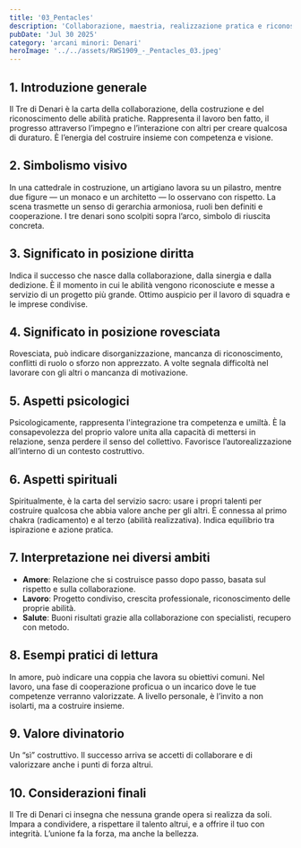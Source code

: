 ```yaml
---
title: '03_Pentacles'
description: 'Collaborazione, maestria, realizzazione pratica e riconoscimento del talento'
pubDate: 'Jul 30 2025'
category: 'arcani minori: Denari'
heroImage: '../../assets/RWS1909_-_Pentacles_03.jpeg'
---
```


## 1. Introduzione generale

Il Tre di Denari è la carta della collaborazione, della costruzione e del riconoscimento delle abilità pratiche. Rappresenta il lavoro ben fatto, il progresso attraverso l’impegno e l’interazione con altri per creare qualcosa di duraturo. È l’energia del costruire insieme con competenza e visione.

## 2. Simbolismo visivo

In una cattedrale in costruzione, un artigiano lavora su un pilastro, mentre due figure — un monaco e un architetto — lo osservano con rispetto. La scena trasmette un senso di gerarchia armoniosa, ruoli ben definiti e cooperazione. I tre denari sono scolpiti sopra l’arco, simbolo di riuscita concreta.

## 3. Significato in posizione diritta

Indica il successo che nasce dalla collaborazione, dalla sinergia e dalla dedizione. È il momento in cui le abilità vengono riconosciute e messe a servizio di un progetto più grande. Ottimo auspicio per il lavoro di squadra e le imprese condivise.

## 4. Significato in posizione rovesciata

Rovesciata, può indicare disorganizzazione, mancanza di riconoscimento, conflitti di ruolo o sforzo non apprezzato. A volte segnala difficoltà nel lavorare con gli altri o mancanza di motivazione.

## 5. Aspetti psicologici

Psicologicamente, rappresenta l'integrazione tra competenza e umiltà. È la consapevolezza del proprio valore unita alla capacità di mettersi in relazione, senza perdere il senso del collettivo. Favorisce l’autorealizzazione all’interno di un contesto costruttivo.

## 6. Aspetti spirituali

Spiritualmente, è la carta del servizio sacro: usare i propri talenti per costruire qualcosa che abbia valore anche per gli altri. È connessa al primo chakra (radicamento) e al terzo (abilità realizzativa). Indica equilibrio tra ispirazione e azione pratica.

## 7. Interpretazione nei diversi ambiti

- **Amore**: Relazione che si costruisce passo dopo passo, basata sul rispetto e sulla collaborazione.
- **Lavoro**: Progetto condiviso, crescita professionale, riconoscimento delle proprie abilità.
- **Salute**: Buoni risultati grazie alla collaborazione con specialisti, recupero con metodo.

## 8. Esempi pratici di lettura

In amore, può indicare una coppia che lavora su obiettivi comuni. Nel lavoro, una fase di cooperazione proficua o un incarico dove le tue competenze verranno valorizzate. A livello personale, è l’invito a non isolarti, ma a costruire insieme.

## 9. Valore divinatorio

Un “sì” costruttivo. Il successo arriva se accetti di collaborare e di valorizzare anche i punti di forza altrui.

## 10. Considerazioni finali

Il Tre di Denari ci insegna che nessuna grande opera si realizza da soli. Impara a condividere, a rispettare il talento altrui, e a offrire il tuo con integrità. L’unione fa la forza, ma anche la bellezza.
